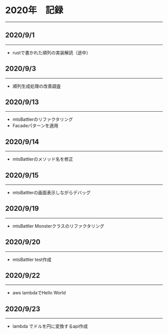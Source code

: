 # 2020年　記録
___



## 2020/9/1
___
- rustで書かれた順列の実装解読（途中）

## 2020/9/3
___
- 順列生成処理の改善調査

## 2020/9/13
___
- mtsBattlerのリファクタリング
- Facadeパターンを適用

## 2020/9/14
___
- mtsBattlerのメソッド名を修正

## 2020/9/15
___
- mtsBattlerの画面表示しながらデバッグ

## 2020/9/19
___
- mtsBattler Monsterクラスのリファクタリング

## 2020/9/20
___
- mtsBattler test作成

## 2020/9/22
___
- aws lambdaでHello World

## 2020/9/23
___
- lambda でドルを円に変換するapi作成